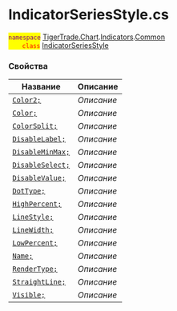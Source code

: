 
# IndicatorSeriesStyle.cs
<mark style="color:purple;">`namespace`</mark> [TigerTrade.Chart](../../../../TigerTrade.Chart.md).[Indicators](../../../../TigerTrade.Chart/Indicators.md).[Common](../../../../TigerTrade.Chart/Indicators/Common.md)  
<mark style="color:red;">&nbsp;&nbsp;&nbsp;&nbsp;&nbsp;&nbsp;&nbsp;`class`</mark> [IndicatorSeriesStyle](../IndicatorSeriesStyle.cs.md)

### Свойства
| Название | Описание |
| --- | --- |
| [`Color2;`](./Свойства/Color2;.md) | *Описание* |
| [`Color;`](./Свойства/Color;.md) | *Описание* |
| [`ColorSplit;`](./Свойства/ColorSplit;.md) | *Описание* |
| [`DisableLabel;`](./Свойства/DisableLabel;.md) | *Описание* |
| [`DisableMinMax;`](./Свойства/DisableMinMax;.md) | *Описание* |
| [`DisableSelect;`](./Свойства/DisableSelect;.md) | *Описание* |
| [`DisableValue;`](./Свойства/DisableValue;.md) | *Описание* |
| [`DotType;`](./Свойства/DotType;.md) | *Описание* |
| [`HighPercent;`](./Свойства/HighPercent;.md) | *Описание* |
| [`LineStyle;`](./Свойства/LineStyle;.md) | *Описание* |
| [`LineWidth;`](./Свойства/LineWidth;.md) | *Описание* |
| [`LowPercent;`](./Свойства/LowPercent;.md) | *Описание* |
| [`Name;`](./Свойства/Name;.md) | *Описание* |
| [`RenderType;`](./Свойства/RenderType;.md) | *Описание* |
| [`StraightLine;`](./Свойства/StraightLine;.md) | *Описание* |
| [`Visible;`](./Свойства/Visible;.md) | *Описание* |
